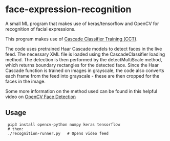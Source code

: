 # face-expression-recognition
A small ML program that makes use of keras/tensorflow and OpenCV for recognition of facial expressions.

This program makes use of [Cascade Classifier Training (CCT)](https://www.researchgate.net/publication/220660094_Robust_Real-Time_Face_Detection). 

The code uses pretrained Haar Cascade models to detect faces in the live feed. The necessary XML file is loaded using the CascadeClassifier loading method. The detection is then performed by the detectMultiScale method, which returns boundary rectangles for the detected face. Since the Haar Cascade function is trained on images in grayscale, the code also converts each frame from the feed into grayscale - these are then cropped for the faces in the image. 

Some more information on the method used can be found in this helpful video on [OpenCV Face Detection](https://vimeo.com/12774628)

Usage
-----

```
 pip3 install opencv-python numpy keras tensorflow
 # then:
 ./recognition-runner.py   # Opens video feed
```
